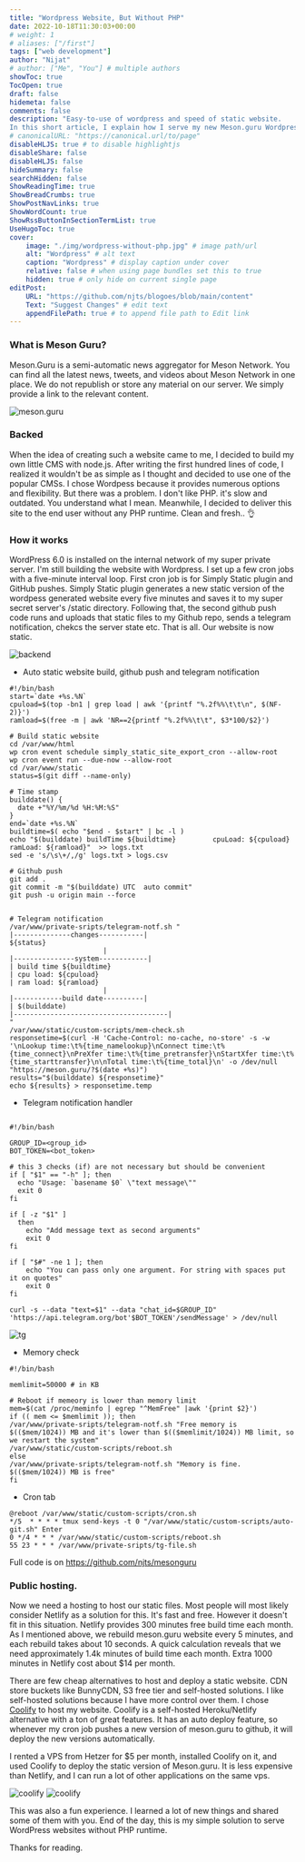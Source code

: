 ```yaml
---
title: "Wordpress Website, But Without PHP"
date: 2022-10-18T11:30:03+00:00
# weight: 1
# aliases: ["/first"]
tags: ["web development"]
author: "Nijat"
# author: ["Me", "You"] # multiple authors
showToc: true
TocOpen: true
draft: false
hidemeta: false
comments: false
description: "Easy-to-use of wordpress and speed of static website.
In this short article, I explain how I serve my new Meson.guru Wordpress websites without PHP."
# canonicalURL: "https://canonical.url/to/page"
disableHLJS: true # to disable highlightjs
disableShare: false
disableHLJS: false
hideSummary: false
searchHidden: false
ShowReadingTime: true
ShowBreadCrumbs: true
ShowPostNavLinks: true
ShowWordCount: true
ShowRssButtonInSectionTermList: true
UseHugoToc: true
cover:
    image: "./img/wordpress-without-php.jpg" # image path/url
    alt: "Wordpress" # alt text
    caption: "Wordpress" # display caption under cover
    relative: false # when using page bundles set this to true
    hidden: true # only hide on current single page
editPost:
    URL: "https://github.com/njts/blogoes/blob/main/content"
    Text: "Suggest Changes" # edit text
    appendFilePath: true # to append file path to Edit link
---
```

### What is Meson Guru? 

Meson.Guru is  a semi-automatic news aggregator for Meson Network. You can find all the latest news, tweets, and videos about Meson Network in one place. We do not republish or store any material on our server. We simply provide a link to the relevant content.

![meson.guru](/img/mesonguru.png)
 

### Backed

When the idea of creating such a website came to me, I decided to build my own little CMS with node.js. After writing the first hundred lines of code, I realized it wouldn't be as simple as I thought and decided to use one of the popular CMSs. I chose Wordpess because it provides numerous options and flexibility. But there was a problem. I don't like PHP. it's slow and outdated. You understand what I mean. Meanwhile, I decided to deliver this site to the end user without any PHP runtime. Clean and fresh.. 👌

### How it works

WordPress 6.0 is installed on the internal network of my super private server. I'm still building the website with Wordpress. I set up a few cron jobs with a five-minute interval loop. First cron job is for Simply Static plugin and GitHub pushes. Simply Static plugin generates a new static version of the wordpess generated website every five minutes and saves it to my super secret server's /static directory. Following that, the second github push code runs and uploads that static files to my Github repo, sends a telegram notification, chekcs the server state etc.
That is all. Our website is now static.

![backend](/img/archt.jpg)

- Auto static website build, github push and telegram notification
```
#!/bin/bash
start=`date +%s.%N`
cpuload=$(top -bn1 | grep load | awk '{printf "%.2f%%\t\t\n", $(NF-2)}')
ramload=$(free -m | awk 'NR==2{printf "%.2f%%\t\t", $3*100/$2}')

# Build static website
cd /var/www/html
wp cron event schedule simply_static_site_export_cron --allow-root
wp cron event run --due-now --allow-root
cd /var/www/static
status=$(git diff --name-only)

# Time stamp
builddate() {
  date +"%Y/%m/%d %H:%M:%S"
}
end=`date +%s.%N`
buildtime=$( echo "$end - $start" | bc -l )
echo "$(builddate) buildTime ${buildtime}         cpuLoad: ${cpuload} ramLoad: ${ramload}"  >> logs.txt
sed -e 's/\s\+/,/g' logs.txt > logs.csv

# Github push
git add .
git commit -m "$(builddate) UTC  auto commit"
git push -u origin main --force


# Telegram notification
/var/www/private-sripts/telegram-notf.sh "
|--------------changes-----------|
${status}
                       |
|---------------system------------|
| build time ${buildtime}
| cpu load: ${cpuload}
| ram load: ${ramload}
                       |
|------------build date----------|
| $(builddate)
|--------------------------------------|
"
/var/www/static/custom-scripts/mem-check.sh
responsetime=$(curl -H 'Cache-Control: no-cache, no-store' -s -w '\nLookup time:\t%{time_namelookup}\nConnect time:\t%{time_connect}\nPreXfer time:\t%{time_pretransfer}\nStartXfer time:\t%{time_starttransfer}\n\nTotal time:\t%{time_total}\n' -o /dev/null "https://meson.guru/?$(date +%s)")
results="$(builddate) ${responsetime}"
echo ${results} > responsetime.temp
```

- Telegram notification handler
```

#!/bin/bash
    
GROUP_ID=<group_id>
BOT_TOKEN=<bot_token>

# this 3 checks (if) are not necessary but should be convenient
if [ "$1" == "-h" ]; then
  echo "Usage: `basename $0` \"text message\""
  exit 0
fi

if [ -z "$1" ]
  then
    echo "Add message text as second arguments"
    exit 0
fi

if [ "$#" -ne 1 ]; then
    echo "You can pass only one argument. For string with spaces put it on quotes"
    exit 0
fi

curl -s --data "text=$1" --data "chat_id=$GROUP_ID" 'https://api.telegram.org/bot'$BOT_TOKEN'/sendMessage' > /dev/null
```
![tg](/img/tg.png)
- Memory check
```
#!/bin/bash

memlimit=50000 # in KB

# Reboot if memeory is lower than memory limit
mem=$(cat /proc/meminfo | egrep "^MemFree" |awk '{print $2}')
if (( mem <= $memlimit )); then
/var/www/private-sripts/telegram-notf.sh "Free memory is $(($mem/1024)) MB and it's lower than $(($memlimit/1024)) MB limit, so we restart the system"
/var/www/static/custom-scripts/reboot.sh
else
/var/www/private-sripts/telegram-notf.sh "Memory is fine. $(($mem/1024)) MB is free"
fi
```

- Cron tab
```
@reboot /var/www/static/custom-scripts/cron.sh
*/5  * * * * tmux send-keys -t 0 "/var/www/static/custom-scripts/auto-git.sh" Enter
0 */4 * * * /var/www/static/custom-scripts/reboot.sh
55 23 * * * /var/www/private-sripts/tg-file.sh
```
Full code is on https://github.com/njts/mesonguru
### Public hosting.

Now we need a hosting to host our static files. Most people will most likely consider Netlify as a solution for this. It's fast and free. However it doesn't fit in this situation. Netlify provides 300 minutes free build time each month. As I mentioned above, we rebuild meson.guru website every 5 minutes, and each rebuild takes about 10 seconds. A quick calculation reveals that we need approximately 1.4k minutes of build time each month. Extra 1000 minutes in Netlify cost about $14 per month.

There are few cheap alternatives to host and deploy a static website. CDN store buckets like BunnyCDN, S3 free tier and self-hosted solutions. 
I like self-hosted solutions because I have more control over them. I chose [Coolify](https://coolify.io) to host my website. Coolify is a self-hosted Heroku/Netlify alternative with a ton of great features. It has an auto deploy feature, so whenever my cron job pushes a new version of meson.guru to github, it will deploy the new versions automatically.

I rented a VPS from Hetzer for $5 per month, installed Coolify on it, and used Coolify to deploy the static version of Meson.guru. It is less expensive than Netlify, and I can run a lot of other applications on the same vps.

![coolify](/img/coolify-1.png)
![coolify](/img/coolify-2.png)

This was also a fun experience. I learned a lot of new things and shared some of them with you.
End of the day, this is my simple solution to serve WordPress websites without PHP runtime.

Thanks for reading.